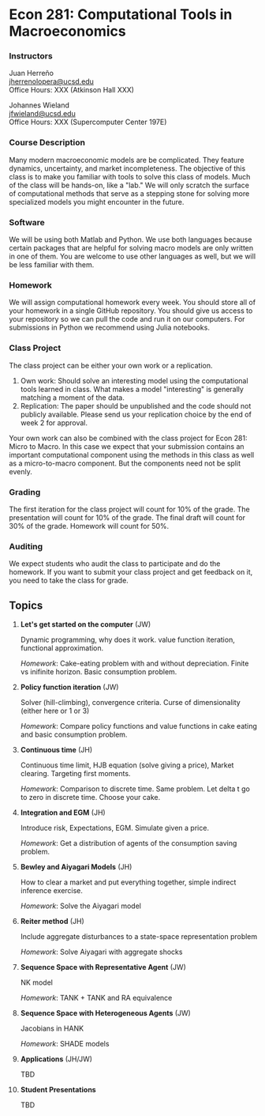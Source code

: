 # Econ 281: Computational Tools in Macroeconomics

### Instructors
Juan Herreño \
jherrenolopera@ucsd.edu \
Office Hours: XXX (Atkinson Hall XXX)

Johannes Wieland \
jfwieland@ucsd.edu \
Office Hours: XXX (Supercomputer Center 197E)

### Course Description
Many modern macroeconomic models are be complicated. They feature dynamics, uncertainty, and market incompleteness. The objective of this class is to make you familiar with tools to solve this class of models. Much of the class will be hands-on, like a "lab." We will only scratch the surface of computational methods that serve as a stepping stone for solving more specialized models you might encounter in the future.

### Software

We will be using both Matlab and Python. We use both languages because certain packages that are helpful for solving macro models are only written in one of them. You are welcome to use other languages as well, but we will be less familiar with them. 

### Homework 

We will assign computational homework every week. You should store all of your homework in a single GitHub repository. You should give us access to your repository so we can pull the code and run it on our computers. For submissions in Python we recommend using Julia notebooks. 

### Class Project 

The class project can be either your own work or a replication. 
1. Own work: Should solve an interesting model using the computational tools learned in class. What makes a model "interesting" is generally matching a moment of the data.
2. Replication: The paper should be unpublished and the code should not publicly available. Please send us your replication choice by the end of week 2 for approval.

Your own work can also be combined with the class project for Econ 281: Micro to Macro. In this case we expect that your submission contains an important computational component using the methods in this class as well as a micro-to-macro component. But the components need not be split evenly.

### Grading

The first iteration for the class project will count for 10% of the grade. The presentation will count for 10% of the grade. The final draft will count for 30% of the grade. Homework will count for 50%.

### Auditing

We expect students who audit the class to participate and do the homework. If you want to submit your class project and get feedback on it, you need to take the class for grade.

## Topics

1. **Let's get started on the computer** (JW)

    Dynamic programming, why does it work. value function iteration, functional approximation.

    *Homework*: Cake-eating problem with and without depreciation. Finite vs inifinite horizon. Basic consumption problem.

2. **Policy function iteration** (JW)

    Solver (hill-climbing), convergence criteria. Curse of dimensionality (either here or 1 or 3)

    *Homework*: Compare policy functions and value functions in cake eating and basic consumption problem.

3. **Continuous time** (JH)

    Continuous time limit, HJB equation (solve giving a price), Market clearing. Targeting first moments.

    *Homework*: Comparison to discrete time. Same problem. Let delta t go to zero in discrete time. Choose your cake.

4. **Integration and EGM** (JH)

    Introduce risk, Expectations, EGM. Simulate given a price.

    *Homework*: Get a distribution of agents of the consumption saving problem.

5. **Bewley and Aiyagari Models** (JH)

    How to clear a market and put everything together, simple indirect inference exercise.

    *Homework*: Solve the Aiyagari model

6. **Reiter method** (JH)

    Include aggregate disturbances to a state-space representation problem

    *Homework*: Solve Aiyagari with aggregate shocks

7. **Sequence Space	with Representative Agent** (JW)

    NK model

    *Homework*: TANK + TANK and RA equivalence


8. **Sequence Space	with Heterogeneous Agents** (JW)

    Jacobians in HANK

    *Homework*: SHADE models

9. **Applications** (JH/JW)

    TBD

10. **Student Presentations**

    TBD    